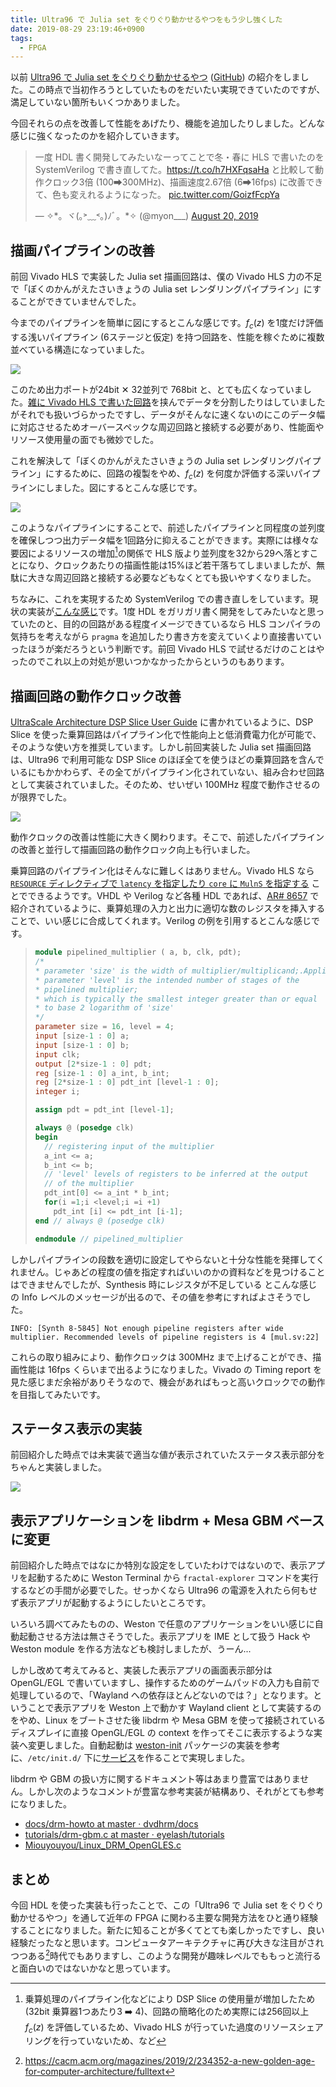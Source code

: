 ```yaml
---
title: Ultra96 で Julia set をぐりぐり動かせるやつをもう少し強くした
date: 2019-08-29 23:19:46+0900
tags:
  - FPGA
---
```


以前 [Ultra96 で Julia set をぐりぐり動かせるやつ](/blog/2019/05/15/ultra96-julia-set-explorer/) ([GitHub](https://github.com/Tosainu/ultra96-fractal)) の紹介をしました。この時点で当初作ろうとしていたものをだいたい実現できていたのですが、満足していない箇所もいくつかありました。

今回それらの点を改善して性能をあげたり、機能を追加したりしました。どんな感じに強くなったのかを紹介していきます。

<blockquote class="twitter-tweet tw-align-center"><p lang="ja" dir="ltr">一度 HDL 書く開発してみたいなーってことで冬・春に HLS で書いたのを SystemVerilog で書き直してた。<a href="https://t.co/h7HXFqsaHa">https://t.co/h7HXFqsaHa</a> と比較して動作クロック3倍 (100➡300MHz)、描画速度2.67倍 (6➡16fps) に改善できて、色も変えれるようになった。 <a href="https://t.co/GoizfFcpYa">pic.twitter.com/GoizfFcpYa</a></p>&mdash; ✧*。ヾ(｡˃﹏˂｡)ﾉﾞ。*✧ (@myon___) <a href="https://twitter.com/myon___/status/1163835624710795264?ref_src=twsrc%5Etfw">August 20, 2019</a></blockquote> <script async src="https://platform.twitter.com/widgets.js" charset="utf-8"></script>

<!--more-->

## 描画パイプラインの改善

前回 Vivado HLS で実装した Julia set 描画回路は、僕の Vivado HLS 力の不足で「ぼくのかんがえたさいきょうの Julia set レンダリングパイプライン」にすることができていませんでした。

今までのパイプラインを簡単に図にするとこんな感じです。$f_c(z)$ を1度だけ評価する浅いパイプライン (6ステージと仮定) を持つ回路を、性能を稼ぐために複数並べている構造になっていました。

![](./pipeline1.svg)

このため出力ポートが24bit ✕ 32並列で 768bit と、とても広くなっていました。[雑に Vivado HLS で書いた回路](https://github.com/Tosainu/ultra96-fractal/blob/v0.0.2/hls_ip/data_width_converter/data_width_converter.cc)を挟んでデータを分割したりはしていましたがそれでも扱いづらかったですし、データがそんなに速くないのにこのデータ幅に対応させるためオーバースペックな周辺回路と接続する必要があり、性能面やリソース使用量の面でも微妙でした。

これを解決して「ぼくのかんがえたさいきょうの Julia set レンダリングパイプライン」にするために、回路の複製をやめ、$f_c(z)$ を何度か評価する深いパイプラインにしました。図にするとこんな感じです。

![](./pipeline2.svg)

このようなパイプラインにすることで、前述したパイプラインと同程度の並列度を確保しつつ出力データ幅を1回路分に抑えることができます。実際には様々な要因によるリソースの増加[^res]の関係で HLS 版より並列度を32から29へ落とすことになり、クロックあたりの描画性能は15%ほど若干落ちてしまいましたが、無駄に大きな周辺回路と接続する必要などもなくとても扱いやすくなりました。

ちなみに、これを実現するため SystemVerilog での書き直しをしています。現状の実装が[こんな感じ](https://github.com/Tosainu/ultra96-fractal/blob/6a761b5facba503c95e770bc72bd3383dd1909f6/src/fractal_generator.sv)です。1度 HDL をガリガリ書く開発をしてみたいなと思っていたのと、目的の回路がある程度イメージできているなら HLS コンパイラの気持ちを考えながら `pragma` を追加したり書き方を変えていくより直接書いていったほうが楽だろうという判断です。前回 Vivado HLS で試せるだけのことはやったのでこれ以上の対処が思いつかなかったからというのもあります。

[^res]: 乗算処理のパイプライン化などにより DSP Slice の使用量が増加したため (32bit 乗算器1つあたり3 :arrow_right: 4)、回路の簡略化のため実際には256回以上 $f_c(z)$ を評価しているため、Vivado HLS が行っていた過度のリソースシェアリングを行っていないため、など

## 描画回路の動作クロック改善

[UltraScale Architecture DSP Slice User Guide](https://www.xilinx.com/support/documentation/user_guides/ug579-ultrascale-dsp.pdf) に書かれているように、DSP Slice を使った乗算回路はパイプライン化で性能向上と低消費電力化が可能で、そのような使い方を推奨しています。しかし前回実装した Julia set 描画回路は、Ultra96 で利用可能な DSP Slice のほぼ全てを使うほどの乗算回路を含んでいるにもかかわらず、その全てがパイプライン化されていない、組み合わせ回路として実装されていました。そのため、せいぜい 100MHz 程度で動作させるのが限界でした。

![](./dsp.svg)

動作クロックの改善は性能に大きく関わります。そこで、前述したパイプラインの改善と並行して描画回路の動作クロック向上も行いました。

乗算回路のパイプライン化はそんなに難しくはありません。Vivado HLS なら [`RESOURCE` ディレクティブで `latency` を指定したり `core` に `MulnS` を指定する](https://www.xilinx.com/support/documentation/sw_manuals/xilinx2019_1/ug902-vivado-high-level-synthesis.pdf#page=172) ことでできるようです。VHDL や Verilog など各種 HDL であれば、[AR# 8657](https://www.xilinx.com/support/answers/8657.html) で紹介されているように、乗算処理の入力と出力に適切な数のレジスタを挿入することで、いい感じに合成してくれます。Verilog の例を引用するとこんな感じです。

> ```verilog
> module pipelined_multiplier ( a, b, clk, pdt);
> /*
> * parameter 'size' is the width of multiplier/multiplicand;.Application Notes 10-5
> * parameter 'level' is the intended number of stages of the
> * pipelined multiplier;
> * which is typically the smallest integer greater than or equal
> * to base 2 logarithm of 'size'
> */
> parameter size = 16, level = 4;
> input [size-1 : 0] a;
> input [size-1 : 0] b;
> input clk;
> output [2*size-1 : 0] pdt;
> reg [size-1 : 0] a_int, b_int;
> reg [2*size-1 : 0] pdt_int [level-1 : 0];
> integer i;
> 
> assign pdt = pdt_int [level-1];
> 
> always @ (posedge clk)
> begin
>   // registering input of the multiplier
>   a_int <= a;
>   b_int <= b;
>   // 'level' levels of registers to be inferred at the output
>   // of the multiplier
>   pdt_int[0] <= a_int * b_int;
>   for(i =1;i <level;i =i +1)
>     pdt_int [i] <= pdt_int [i-1];
> end // always @ (posedge clk)
> 
> endmodule // pipelined_multiplier
> ```

しかしパイプラインの段数を適切に設定してやらないと十分な性能を発揮してくれません。じゃあどの程度の値を指定すればいいのかの資料などを見つけることはできませんでしたが、Synthesis 時にレジスタが不足している とこんな感じの Info レベルのメッセージが出るので、その値を参考にすればよさそうでした。

    INFO: [Synth 8-5845] Not enough pipeline registers after wide multiplier. Recommended levels of pipeline registers is 4 [mul.sv:22]

これらの取り組みにより、動作クロックは 300MHz まで上げることができ、描画性能は 16fps くらいまで出るようになりました。Vivado の Timing report を見た感じまだ余裕がありそうなので、機会があればもっと高いクロックでの動作を目指してみたいです。

## ステータス表示の実装

前回紹介した時点では未実装で適当な値が表示されていたステータス表示部分をちゃんと実装しました。

![](./status.png)

## 表示アプリケーションを libdrm + Mesa GBM ベースに変更

前回紹介した時点ではなにか特別な設定をしていたわけではないので、表示アプリを起動するために Weston Terminal から `fractal-explorer` コマンドを実行するなどの手間が必要でした。せっかくなら Ultra96 の電源を入れたら何もせず表示アプリが起動するようにしたいところです。

いろいろ調べてみたものの、Weston で任意のアプリケーションをいい感じに自動起動させる方法は無さそうでした。表示アプリを IME として扱う Hack や Weston module を作る方法なども検討しましたが、うーん...

しかし改めて考えてみると、実装した表示アプリの画面表示部分は OpenGL/EGL で書いていますし、操作するためのゲームパッドの入力も自前で処理しているので、「Wayland への依存ほとんどないのでは？」となります。ということで表示アプリを Weston 上で動かす Wayland client として実装するのをやめ、Linux をブートさせた後 libdrm や Mesa GBM を使って接続されているディスプレイに直接 OpenGL/EGL の context を作ってそこに表示するような実装へ変更しました。自動起動は [weston-init](https://layers.openembedded.org/layerindex/recipe/90245/) パッケージの実装を参考に、`/etc/init.d/` 下に[サービス](https://github.com/Tosainu/ultra96-fractal/blob/6a761b5facba503c95e770bc72bd3383dd1909f6/petalinux_project/project-spec/meta-user/recipes-apps/fractal-explorer/files/init)を作ることで実現しました。

libdrm や GBM の扱い方に関するドキュメント等はあまり豊富ではありません。しかし次のようなコメントが豊富な参考実装が結構あり、それがとても参考になりました。

- [docs/drm-howto at master · dvdhrm/docs](https://github.com/dvdhrm/docs/tree/master/drm-howto)
- [tutorials/drm-gbm.c at master · eyelash/tutorials](https://github.com/eyelash/tutorials/blob/master/drm-gbm.c)
- [Miouyouyou/Linux_DRM_OpenGLES.c](https://gist.github.com/Miouyouyou/89e9fe56a2c59bce7d4a18a858f389ef)

## まとめ

今回 HDL を使った実装も行ったことで、この「Ultra96 で Julia set をぐりぐり動かせるやつ」を通して近年の FPGA に関わる主要な開発方法をひと通り経験することになりました。新たに知ることが多くてとても楽しかったですし、良い経験だったなと思います。コンピュータアーキテクチャに再び大きな注目がされつつある[^2]時代でもありますし、このような開発が趣味レベルでももっと流行ると面白いのではないかなと思っています。

[^2]: <https://cacm.acm.org/magazines/2019/2/234352-a-new-golden-age-for-computer-architecture/fulltext>
